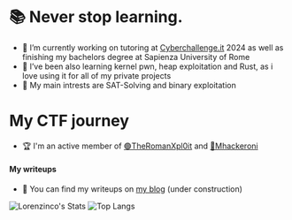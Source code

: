 # 📚 Never stop learning.

- 🔭 I’m currently working on tutoring at [Cyberchallenge.it](cyberchallenge.it) 2024 as well as  finishing my bachelors degree at Sapienza University of Rome
- 🌱 I’ve been also learning kernel pwn, heap exploitation and Rust, as i love using it for all of my private projects
- 💬 My main intrests are SAT-Solving and binary exploitation

# My CTF journey
- 🏆 I'm an active member of [🟢TheRomanXpl0it](theromanXpl0.it) and [🍝Mhackeroni](mhackeroni.it)
#### My writeups
- 📝 You can find my writeups on [my blog](https://lorenzinco.github.io/) (under construction)

![Lorenzinco's Stats](https://github-readme-stats.vercel.app/api?username=Lorenzinco&theme=synthwave&show_icons=true&hide_border=false&count_private=true)
![Top Langs](https://github-readme-stats.vercel.app/api/top-langs/?username=Lorenzinco&theme=synthwave&layout=compact&hide_border=false)

  



<!--
**Lorenzinco/Lorenzinco** is a ✨ _special_ ✨ repository because its `README.md` (this file) appears on your GitHub profile.

Here are some ideas to get you started:

- 🔭 I’m currently working on ...
- 🌱 I’m currently learning ...
- 👯 I’m looking to collaborate on ...
- 🤔 I’m looking for help with ...
- 💬 Ask me about ...
- 📫 How to reach me: ...
- 😄 Pronouns: ...
- ⚡ Fun fact: ...
-->
